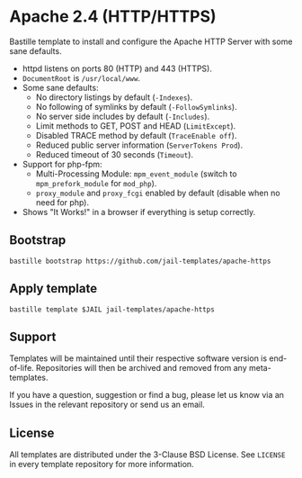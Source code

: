 # Apache 2.4 (HTTP/HTTPS)
Bastille template to install and configure the Apache HTTP Server with some sane defaults.

* httpd listens on ports 80 (HTTP) and 443 (HTTPS).
* `DocumentRoot` is `/usr/local/www`.
* Some sane defaults:
  * No directory listings by default (`-Indexes`).
  * No following of symlinks by default (`-FollowSymlinks`).
  * No server side includes by default (`-Includes`).
  * Limit methods to GET, POST and HEAD (`LimitExcept`).
  * Disabled TRACE method by default (`TraceEnable off`).
  * Reduced public server information (`ServerTokens Prod`).
  * Reduced timeout of 30 seconds (`Timeout`).
* Support for php-fpm:
  * Multi-Processing Module: `mpm_event_module` (switch to `mpm_prefork_module` for `mod_php`).
  * `proxy_module` and `proxy_fcgi` enabled by default (disable when no need for php).
* Shows "It Works!" in a browser if everything is setup correctly.

## Bootstrap
```
bastille bootstrap https://github.com/jail-templates/apache-https
```

## Apply template
```
bastille template $JAIL jail-templates/apache-https
```

## Support
Templates will be maintained until their respective software version is end-of-life. Repositories will then be archived and removed from any meta-templates.

If you have a question, suggestion or find a bug, please let us know via an Issues in the relevant repository or send us an email.

## License
All templates are distributed under the 3-Clause BSD License. See `LICENSE` in every template repository for more information.
